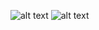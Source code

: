 ![alt text](https://drive.google.com/file/d/15jE1FLP1MSTY7F4SAs7kcFJ6k0g6V1id/view?usp=drive_link)
![alt text](https://drive.google.com/file/d/1NzxPTl_PtidihsgMvTPqEd-NT9FmPvOm/view?usp=drive_link)
